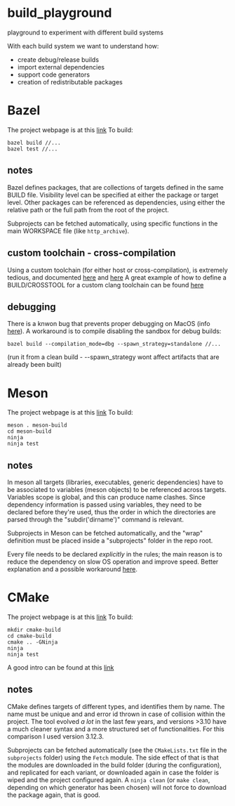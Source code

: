build_playground
================
playground to experiment with different build systems

With each build system we want to understand how:
* create debug/release builds
* import external dependencies
* support code generators
* creation of redistributable packages


# Bazel

The project webpage is at this [link](https://www.bazel.build)
To build: 
```
bazel build //...
bazel test //...
```

## notes
Bazel defines packages, that are collections of targets defined in the same BUILD file. Visibility level can be 
specified at either the package or target level.
Other packages can be referenced as dependencies, using either the relative path or the full path from the root of the 
project.

Subprojects can be fetched automatically, using specific functions in the main WORKSPACE file (like `http_archive`).

## custom toolchain - cross-compilation
Using a custom toolchain (for either host or cross-compilation), is extremely tedious, and documented
[here](https://docs.bazel.build/versions/master/tutorial/crosstool.html) and
[here](https://github.com/bazelbuild/bazel/wiki/Building-with-a-custom-toolchain)
A great example of how to define a BUILD/CROSSTOOL for a custom clang toolchain can be found [here](https://github.com/vsco/bazel-toolchains)

## debugging
There is a knwon bug that prevents proper debugging on MacOS (info [here](https://github.com/bazelbuild/bazel/issues/6327)).
A workaround is to compile disabling the sandbox for debug builds:
```
bazel build --compilation_mode=dbg --spawn_strategy=standalone //...

```
(run it from a clean build - --spawn_strategy wont affect artifacts that are already been built)

# Meson

The project webpage is at this [link](https://mesonbuild.com/index.html)
To build:
```
meson . meson-build
cd meson-build
ninja
ninja test
```

## notes
In meson all targets (libraries, executables, generic dependencies) have to be associated to variables (meson objects)
to be referenced across targets. Variables scope is global, and this can produce name clashes.
Since dependency information is passed using variables, they need to be declared before they're used, thus the order 
in which the directories are parsed through the "subdir('dirname')" command is relevant.

Subprojects in Meson can be fetched automatically, and the "wrap" definition must be placed inside a "subprojects"
folder in the repo root.

Every file needs to be declared _explicitly_ in the rules; the main reason is to reduce the dependency on slow OS 
operation and improve speed.
Better explanation and a possible workaround [here](https://mesonbuild.com/FAQ.html#why-cant-i-specify-target-files-with-a-wildcard).

# CMake

The project webpage is at this [link](https://cmake.org)
To build:
```
mkdir cmake-build
cd cmake-build
cmake .. -GNinja
ninja
ninja test
```

A good intro can be found at this [link](https://cliutils.gitlab.io/modern-cmake)

## notes
CMake defines targets of different types, and identifies them by name. The name must be unique and and error id thrown 
in case of collision within the project.
The tool evolved _a lot_ in the last few years, and versions >3.10 have a much cleaner syntax and a more structured
set of functionalities. For this comparison I used version 3.12.3.

Subprojects can be fetched automatically (see the `CMakeLists.txt` file in the `subprojects` folder) using the `Fetch`
module. The side effect of that is that the modules are downloaded in the build folder (during the configuration), and
replicated for each variant, or downloaded again in case the folder is wiped and the project configured again.
A `ninja clean` (or `make clean`, depending on which generator has been chosen) will not force to download the package 
again, that is good.
